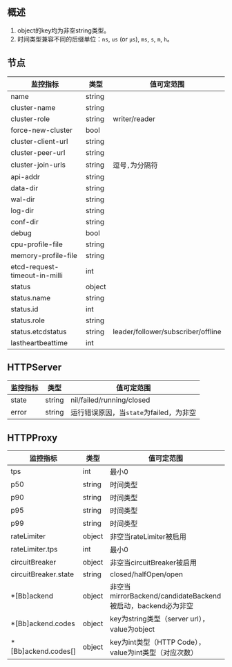 ## 概述
1. object的key均为非空string类型。
2. 时间类型兼容不同的后缀单位：`ns`, `us` (or `µs`), `ms`, `s`, `m`, `h`。

## 节点
| 监控指标                      	| 类型   	| 值可定范围                         	|
|-------------------------------	|--------	|------------------------------------	|
| name                          	| string 	|                                    	|
| cluster-name                  	| string 	|                                    	|
| cluster-role                  	| string 	| writer/reader                      	|
| force-new-cluster             	| bool   	|                                    	|
| cluster-client-url            	| string 	|                                    	|
| cluster-peer-url              	| string 	|                                    	|
| cluster-join-urls             	| string 	| 逗号`,`为分隔符                    	|
| api-addr                      	| string 	|                                    	|
| data-dir                      	| string 	|                                    	|
| wal-dir                       	| string 	|                                    	|
| log-dir                       	| string 	|                                    	|
| conf-dir                      	| string 	|                                    	|
| debug                         	| bool   	|                                    	|
| cpu-profile-file              	| string 	|                                    	|
| memory-profile-file           	| string 	|                                    	|
| etcd-request-timeout-in-milli 	| int    	|                                    	|
| status                        	| object 	|                                    	|
| status.name                   	| string 	|                                    	|
| status.id                     	| int    	|                                    	|
| status.role                   	| string 	|                                    	|
| status.etcdstatus             	| string 	| leader/follower/subscriber/offline 	|
| lastheartbeattime             	| int    	|                                    	|

## HTTPServer
| 监控指标 	| 类型   	| 值可定范围                              	|
|----------	|--------	|-----------------------------------------	|
| state    	| string 	| nil/failed/running/closed               	|
| error    	| string 	| 运行错误原因，当`state`为failed，为非空 	|

## HTTPProxy
| 监控指标             	| 类型   	| 值可定范围                                                  	|
|----------------------	|--------	|-------------------------------------------------------------	|
| tps                  	| int    	| 最小0                                                       	|
| p50                  	| string 	| 时间类型                                                    	|
| p90                  	| string 	| 时间类型                                                    	|
| p95                  	| string 	| 时间类型                                                    	|
| p99                  	| string 	| 时间类型                                                    	|
| rateLimiter          	| object 	| 非空当rateLimiter被启用                                     	|
| rateLimiter.tps      	| int    	| 最小0                                                       	|
| circuitBreaker       	| object 	| 非空当circuitBreaker被启用                                  	|
| circuitBreaker.state 	| string 	| closed/halfOpen/open                                        	|
| *[Bb]ackend          	| object 	| 非空当mirrorBackend/candidateBackend被启动，backend必为非空 	|
| *[Bb]ackend.codes    	| object 	| key为string类型（server url），value为object                	|
| *[Bb]ackend.codes[]  	| object 	| key为int类型（HTTP Code），value为int类型（对应次数）       	|